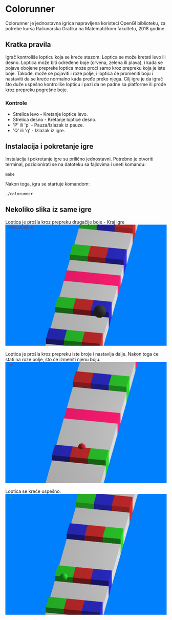 # Colorunner

Colorunner je jednostavna igrica napravljena koristeći OpenGl biblioteku, za potrebe kursa Računarska Grafika na Matematičkom fakultetu, 2018 godine.

## Kratka pravila

Igrač kontroliše lopticu koja se kreće stazom. Loptica se može kretati levo ili desno. Loptica može biti određene boje
(crvena, zelena ili plava), i kada se pojave obojene prepreke loptica moze proći samo kroz prepreku koja je iste boje.
Takođe, može se pojaviti i roze polje, i loptica će promeniti boju i nastaviti da se kreće normalno kada pređe preko njega. 
Cilj igre je da igrač što duže uspešno kontroliše lopticu i pazi da ne padne sa platforme ili prođe kroz prepreku pogrešne boje.

### Kontrole

 * Strelica levo - Kretanje loptice levo.
 * Strelica desno - Kretanje loptice desno.
 * 'P' ili 'p' - Pauza/Izlazak iz pauze.
 * 'Q' ili 'q' - Izlazak iz igre.

## Instalacija i pokretanje igre

Instalacija i pokretanje igre su prilično jednostavni. Potrebno je otvoriti terminal, pozicionirati se na datoteku sa fajlovima i uneti komandu:

```
make
```

Nakon toga, igra se startuje komandom: 

```
./colorunner
```

## Nekoliko slika iz same igre

Loptica je prošla kroz prepreku drugačije boje - Kraj igre
![slika1](screenshots/1.png)

Loptica je prošla kroz prepreku iste broje i nastavlja dalje. Nakon toga će stati na roze polje, što će izmeniti njenu boju.
![slika2](screenshots/2.png)

Loptica se kreće uspešno.
![slika3](screenshots/3.png)

